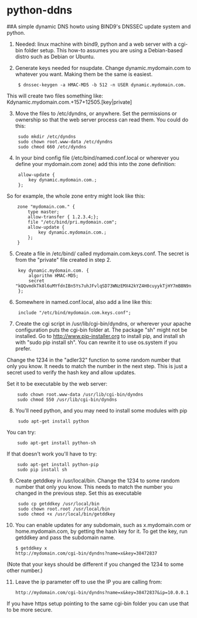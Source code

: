 python-ddns
===========

##A simple dynamic DNS howto using BIND9's DNSSEC update system and python.

1. Needed: linux machine with bind9, python and a web server with a cgi-bin folder setup. This how-to assumes you are using a Debian-based distro such as Debian or Ubuntu.

2. Generate keys needed for nsupdate. Change dynamic.mydomain.com to whatever you want. Making them be the same is easiest.

        $ dnssec-keygen -a HMAC-MD5 -b 512 -n USER dynamic.mydomain.com.

 This will create two files something like: Kdynamic.mydomain.com.+157+12505.[key|private]

3. Move the files to /etc/dyndns, or anywhere. Set the permissions or ownership so that the web server process can read them. You could do this:

        sudo mkdir /etc/dyndns
        sudo chown root.www-data /etc/dyndns
        sudo chmod 660 /etc/dyndns

4. In your bind config file (/etc/bind/named.conf.local or wherever you define your mydomain.com zone) add this into the zone definition:

        allow-update {
            key dynamic.mydomain.com.;
        };

 So for example, the whole zone entry might look like this:

        zone "mydomain.com." {
            type master;
            allow-transfer { 1.2.3.4;};
            file "/etc/bind/pri.mydomain.com";
            allow-update {
                key dynamic.mydomain.com.;
            };
        }

5. Create a file in /etc/bind/ called mydomain.com.keys.conf. The secret is from the "private" file created in step 2.

        key dynamic.mydomain.com. {
            algorithm HMAC-MD5;
            secret "kQQvmdkTk8l6uMYfdnIBn5Ys7uhJFvlqSD73WNzEMX42kYZ4H0cuyykTjHY7mB8N9nnZL0gpA9LJmepPYKaU0g==";
        };

6. Somewhere in named.conf.local, also add a line like this:

        include "/etc/bind/mydomain.com.keys.conf";

7.  Create the cgi script in /usr/lib/cgi-bin/dyndns, or wherever your apache configuration puts the cgi-bin folder at. The package "sh" might not be installed. Go to http://www.pip-installer.org to install pip, and install sh with "sudo pip install sh". You can rewrite it to use os.system if you prefer.

 Change the 1234 in the "adler32" function to some random number that only you know. It needs to match the number in the next step. This is just a secret used to verify the hash key and allow updates.

 Set it to be executable by the web server:

        sudo chown root.www-data /usr/lib/cgi-bin/dyndns
        sudo chmod 550 /usr/lib/cgi-bin/dyndns

8. You'll need python, and you may need to install some modules with pip

        sudo apt-get install python

 You can try:

        sudo apt-get install python-sh

 If that doesn't work you'll have to try:

        sudo apt-get install python-pip
        sudo pip install sh

9. Create getddkey in /usr/local/bin. Change the 1234 to some random number that only you know. This needs to match the number you changed in the previous step. Set this as executable

        sudo cp getddkey /usr/local/bin
        sudo chown root.root /usr/local/bin
        sudo chmod +x /usr/local/bin/getddkey

10. You can enable updates for any subdomain, such as x.mydomain.com or home.mydomain.com, by getting the hash key for it. To get the key, run getddkey and pass the subdomain name.

        $ getddkey x
        http://mydomain.com/cgi-bin/dyndns?name=x&key=38472837

 (Note that your keys should be different if you changed the 1234 to some other number.)

11. Leave the ip parameter off to use the IP you are calling from:

        http://mydomain.com/cgi-bin/dyndns?name=x&key=38472837&ip=10.0.0.1

 If you have https setup pointing to the same cgi-bin folder you can use that to be more secure.
